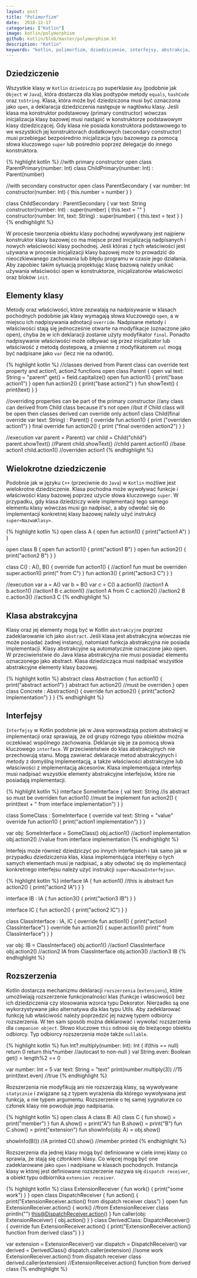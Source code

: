 ```yaml
---
layout: post
title: "Polimorfizm"
date:  2018-12-17
categories: ["Kotlin"]
image: kotlin/polymorphism
github: kotlin/blob/master/polymorphism.kt
description: "Kotlin"
keywords: "kotlin, polimorfizm, dziedziczenie, interfejsy, abstrakcja, klasa, inheritance, polymorphism, interface, abstract, class, open, override, extensions, android, programowanie, programming"
---
```


## Dziedziczenie
Wszystkie klasy w `Kotlin` `dziedziczą` po superklasie `Any` (podobnie jak `Object` w `Java`), która dostarcza dla klas podtypów metody `equals`, `hashCode` oraz `toString`. Klasa, która może być dziedziczona musi być oznaczona jako `open`, a deklaracja dziedziczenia następuje w nagłówku klasy. Jeśli klasa ma konstruktor podstawowy (primary constructor) wówczas inicjalizacja klasy bazowej musi nastąpić w konstruktorze podstawowym klasy dziedziczącej. Gdy klasa nie posiada konstruktora podstawowego to we wszystkich jej konstruktorach dodatkowych (secondary constructor) musi przebiegać bezpośrednio inicjalizacja typu bazowego za pomocą słowa kluczowego `super` lub pośrednio poprzez delegacje do innego konstruktora. 

{% highlight kotlin %}
//with primary constructor
open class ParentPrimary(number: Int)
class ChildPrimary(number: Int) : Parent(number)

//with secondary constructor
open class ParentSecondary {
    var number: Int
    constructor(number: Int) {
        this.number = number
    }
}

class ChildSecondary : ParentSecondary {
    var text: String
    constructor(number: Int) : super(number) {
        this.text = ""
    }
    constructor(number: Int, text: String) : super(number) {
        this.text = text
    }
}
{% endhighlight %}

W procesie tworzenia obiektu klasy pochodnej wywoływany jest najpierw konstruktor klasy bazowej co ma miejsce przed inicjalizacją nadpisanych i nowych właściwości klasy pochodnej. Jeśli któraś z tych właściwości jest używana w procesie inicjalizacji klasy bazowej może to prowadzić do nieoczkiewanego zachowania lub błędu programu w czasie jego działania. Aby zapobiec takim sytuacją projektując klasę bazową należy unikać używania właściwości open w konstruktorze, inicjalizatorów właściwości oraz bloków `init`.

## Elementy klasy
Metody oraz właściwości, które zezwalają na nadpisywanie w klasach pochodnych podobnie jak klasy wymagają słowa kluczowego `open`, a w miejscu ich nadpisywania adnotacji `override`. Nadpisane metody i właściwości stają się jednocześnie otwarte na modyfikacje (oznaczone jako open), chyba że w ich deklaracji zostanie użyty modyfikator `final`. Ponadto nadpisywanie właściwości może odbywać się przez inicjalizator lub właściwość z metodą dostepową, a zmienne z modyfikatorem `val` mogą być nadpisane jako `var` (lecz nie na odwrót).

{% highlight kotlin %}
//classes derived from Parent class can override text property and action1, action2 functions
open class Parent {
    open val text: String = "parent"
        get() = field.capitalize()
    open fun action1() { print("base action1") }
    open fun action2() { print("base action2") }
    fun showText() { print(text) }
}

//overriding properties can be part of the primary constructor
//any class can derived from Child class because it's not open
//but if Child class will be open then classes derived can override only action1
class Child(final override var text: String) : Parent() {
    override fun action1() { print ("overriden action1") }
    final override fun action2() { print ("final overriden action2") }
}

//execution
var parent = Parent()
var child = Child("child")
parent.showText() //Parent
child.showText() //child
parent.action1() //base action1
child.action1() //overriden action1
{% endhighlight %} 

## Wielokrotne dziedziczenie
Podobnie jak w języku `C++` (przeciwnie do `Java`) w `Kotlin` możliwe jest wielokrotne dziedziczenie. Klasa pochodna może wywoływać funkcje i właściwości klasy bazowej poprzez użycie słowa kluczowego `super`. W przypadku, gdy klasa dziedziczy wiele implementacji tego samego elementu klasy wówczas musi go nadpisać, a aby odwołać się do implementacji konkretnej klasy bazowej należy użyć instrukcji `super<NazwaKlasy>`.

{% highlight kotlin %}
open class A {
    open fun action1() { print("action1 A") }
}

open class B {
    open fun action1() { print("action1 B") }
    open fun action2() { print("action2 B") }
}

class C() : A(), B() {
    override fun action1() { //action1 fun must be overriden
        super<A>.action1()
        print(" from C")
    }
    fun action3() { print("action3 C") }
}

//execution
var a = A()
var b = B()
var c = C()
a.action1() //action1 A
b.action1() //action1 B
c.action1() //action1 A from C
c.action2() //action2 B
c.action3() //action3 C
{% endhighlight %}

## Klasa abstrakcyjna
Klasy oraz jej elementy mogą być w Kotlin `abstrakcyjne` poprzez zadeklarowanie ich jako `abstract`. Jeśli klasa jest abstrakcyjna wówczas nie może posiadać żadnej instancji, natomiast funkcja abstrakcyjna nie posiada implementacji. Klasy abstrakcyjne są automatycznie oznaczone jako open. W przeciwieństwie do Java klasa abstrakcyjna nie musi posiadać elementu oznaczonego jako abstract. Klasa dziedzicząca musi nadpisać wszystkie abstrakcyjne elementy klasy bazowej.

{% highlight kotlin %}
abstract class Abstraction {
    fun action1() { print("abstract action1") }
    abstract fun action2() //must be overriden
}
open class Concrete : Abstraction() {
    override fun action2() { print("action2 implementation") }
}
{% endhighlight %}

## Interfejsy
`Interfejsy` w Kotlin podobnie jak w Java wprowadzają poziom abstrakcji w implementacji oraz sprawiają, że od grupy różnego typu obiektów można oczekiwać wspólnego zachowania. Deklaruje się je za pomocą słowa kluczowego `interface`. W przeciwieństwie do klas abstrakcyjnych nie przechowują stanu. Mogą zawierać deklaracje metod abstrakcyjnych i metody z domyślną implementacją, a także właściwości abstrakcyjne lub właściwości z implementacją akcesorów. Klasa implementująca interfejs musi nadpisać wszystkie elementy abstrakcyjne interfejsów, które nie posiadają implementacji. 

{% highlight kotlin %}
interface SomeInterface {
    val text: String //is abstract so must be overriden
    fun action1() //must be implement
    fun action2() {
      print(text + " from interface implementation")
    }
}

class SomeClass : SomeInterface {
    override val text: String = "value"
    override fun action1() {
        print("action1 implementation")
    }
}

var obj: SomeInterface = SomeClass()
obj.action1() //action1 implementation
obj.action2() //value from interface implementation
{% endhighlight %}

Interfejs może również dziedziczyć po innych interfejsach i tak samo jak w przypadku dziedziczenia klas, klasa implementująca interfejsy o tych samych elementach musi je nadpisać, a aby odwołać się do implementacji konkretnego interfejsu należy użyć instrukcji `super<NazwaInterfejsu>`.

{% highlight kotlin %}
interface IA {
    fun action1() //this is abstract
    fun action2() { print("action2 IA") }
}

interface IB : IA {
    fun action3() { print("action3 IB") }
}

interface IC {
    fun action2() { print("action2 IC") }
}

class ClassInterface : IA, IC {
    override fun action1() { print("action1 ClassInterface") }
    override fun action2() { 
        super<IC>.action1()
        print(" from ClassInterface") 
    }
}

var obj: IB = ClassInterface()
obj.action1() //action1 ClassInterface
obj.action2() //action2 IA from ClassInterface
obj.action3() //action3 IB
{% endhighlight %}

## Rozszerzenia
Kotlin dostarcza mechanizmu deklaracji `rozszerzenia` (`extensions`), które umożliwiają rozszerzenie funkcjonalności klas (funkcje i właściwości) bez ich dziedziczenia czy stosowania wzorca typu Dekorator. Nierzadko są one wykorzystywane jako alternatywa dla klas typu Utils. Aby zadeklarować funkcję lub właściwość należy poprzedzić jej nazwę typem odbiorcy rozszerzenia. W ten sam sposób można deklarować i wywołać rozszerzenia dla `companion object`. Słowo kluczowe `this` odnosi się do bieżącego obiektu odbiorcy. Typ odbiorcy rozszerzenia może także `nullable`.

{% highlight kotlin %}
fun Int?.multiply(number: Int): Int {
    if(this == null) return 0
    return this*number //autocast to non-null
}
val String.even: Boolean
    get() = length%2 == 0

var number: Int = 5
var text: String = "text"
print(number.multiply(3)) //15
print(text.even) //true
{% endhighlight %}

Rozszerzenia nie modyfikują ani nie rozszerzają klasy, są wywoływane `statycznie` i związane są z typem wyrażenia dla którego wywoływana jest funkcja, a nie typem argumentu. Rozszerzenie o tej samej sygnaturze co członek klasy nie powoduje jego nadpisania.

{% highlight kotlin %}
open class A
class B: A()
class C {
    fun show() = print("member")
}
fun A.show() = print("A")
fun B.show() = print("B")
fun C.show() = print("extension")
fun showInfo(obj: A) = obj.show()

showInfo(B()) //A printed
C().show() //member printed
{% endhighlight %}

Rozszerzenia dla jednej klasy mogą być definiowane w ciele innej klasy co sprawia, że stają się członkiem klasy. Co więcej mogą być one zadeklarowane jako `open` i nadpisane w klasach pochodnych. Instancja klasy w której jest definiowane rozszerzenie nazywa się `dispatch receiver`, a obiekt typu odbiornika `extension receiver`.

{% highlight kotlin %}
class ExtensionReceiver {
    fun work() { print("some work") }
}
open class DispatchReceiver {
    fun action() { print("ExtensionReceiver.action() from dispatch receiver class") }
    open fun ExtensionReceiver.action() {
        work() //from ExtensionReceiver class
        println("")
        this@DispatchReceiver.action()
    }
    fun caller(obj: ExtensionReceiver) {
        obj.action()
    }
}
class DerivedClass: DispatchReceiver() {
    override fun ExtensionReceiver.action() {
        print("ExtensionReceiver.action() function from derived class")
    }
}

var extension = ExtensionReceiver()
var dispatch = DispatchReceiver()
var derived = DerivedClass()
dispatch.caller(extension) //some work ExtensionReceiver.action() from dispatch receiver class
derived.caller(extension) //ExtensionReceiver.action() function from derived class
{% endhighlight %}